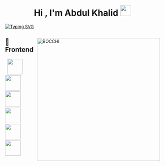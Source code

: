 <h1 align="center"><b>Hi , I'm Abdul Khalid </b><img src="https://media.giphy.com/media/hvRJCLFzcasrR4ia7z/giphy.gif" width="35"></h1>
<a href="https://git.io/typing-svg"><img src="https://readme-typing-svg.herokuapp.com?font=Press+Start+2P&size=22&pause=1000&color=EDCE3B&random=false&width=435&lines=Hola%2C+soy+Yeissen" alt="Typing SVG" /></a>
<div>
 <img align="right" width="400" alt="BOCCHI" src="https://c.wallhere.com/photos/d9/3f/BOCCHI_THE_ROCK_Hitori_Bocchi_guitar_forest_vertical_pink_hair-2209797.jpg!d">
  <h2>🎁Frontend</h2>
  <code> <img height="50" src="https://www.vectorlogo.zone/logos/w3_html5/w3_html5-ar21.svg"> </code> 
<code> <img height="50" src="https://www.vectorlogo.zone/logos/w3_css/w3_css-ar21.svg"> </code> 
<code> <img height="50" src="https://www.vectorlogo.zone/logos/javascript/javascript-ar21.svg"> </code> 
<code> <img height="50" src="https://www.vectorlogo.zone/logos/reactjs/reactjs-ar21.svg"> </code> 
<code> <img height="50" src="https://www.vectorlogo.zone/logos/getbootstrap/getbootstrap-ar21.svg"> </code> 
<code> <img height="50" src="https://www.vectorlogo.zone/logos/getbootstrap/getbootstrap-ar21.svg"> </code> 
</div>


